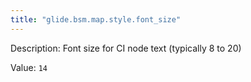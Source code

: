 ```yaml
---
title: "glide.bsm.map.style.font_size"
---
```


Description: Font size for CI node text (typically 8 to 20)

Value: `14`